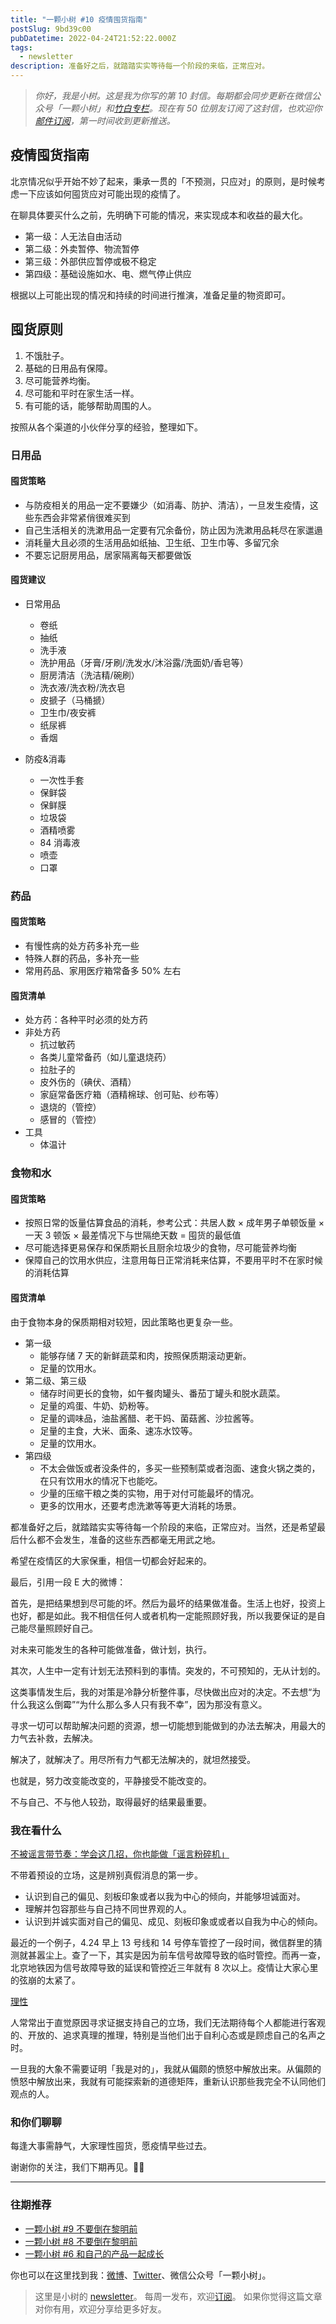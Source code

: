 ```yaml
---
title: "一颗小树 #10 疫情囤货指南"
postSlug: 9bd39c00
pubDatetime: 2022-04-24T21:52:22.000Z
tags:
  - newsletter
description: 准备好之后，就踏踏实实等待每一个阶段的来临，正常应对。
---
```


> _你好，我是小树。这是我为你写的第 10 封信。每期都会同步更新在微信公众号「一颗小树」和[竹白专栏](https://xiaoshu.zhubai.love)。现在有 50 位朋友订阅了这封信，也欢迎你[邮件订阅](https://xiaoshu.zhubai.love)，第一时间收到更新推送。_

## 疫情囤货指南

北京情况似乎开始不妙了起来，秉承一贯的「不预测，只应对」的原则，是时候考虑一下应该如何囤货应对可能出现的疫情了。

在聊具体要买什么之前，先明确下可能的情况，来实现成本和收益的最大化。

- 第一级：人无法自由活动
- 第二级：外卖暂停、物流暂停
- 第三级：外部供应暂停或极不稳定
- 第四级：基础设施如水、电、燃气停止供应

根据以上可能出现的情况和持续的时间进行推演，准备足量的物资即可。

## 囤货原则

1. 不饿肚子。
2. 基础的日用品有保障。
3. 尽可能营养均衡。
4. 尽可能和平时在家生活一样。
5. 有可能的话，能够帮助周围的人。

按照从各个渠道的小伙伴分享的经验，整理如下。

### 日用品

#### 囤货策略

- 与防疫相关的用品一定不要嫌少（如消毒、防护、清洁），一旦发生疫情，这些东西会非常紧俏很难买到
- 自己生活相关的洗漱用品一定要有冗余备份，防止因为洗漱用品耗尽在家邋遢
- 消耗量大且必须的生活用品如纸抽、卫生纸、卫生巾等、多留冗余
- 不要忘记厨房用品，居家隔离每天都要做饭

#### 囤货建议

- 日常用品

  - 卷纸
  - 抽纸
  - 洗手液
  - 洗护用品（牙膏/牙刷/洗发水/沐浴露/洗面奶/香皂等）
  - 厨房清洁（洗洁精/碗刷）
  - 洗衣液/洗衣粉/洗衣皂
  - 皮搋子（马桶搋）
  - 卫生巾/夜安裤
  - 纸尿裤
  - 香烟

- 防疫&消毒
  - 一次性手套
  - 保鲜袋
  - 保鲜膜
  - 垃圾袋
  - 酒精喷雾
  - 84 消毒液
  - 喷壶
  - 口罩

### 药品

#### 囤货策略

- 有慢性病的处方药多补充一些
- 特殊人群的药品，多补充一些
- 常用药品、家用医疗箱常备多 50% 左右

#### 囤货清单

- 处方药：各种平时必须的处方药
- 非处方药
  - 抗过敏药
  - 各类儿童常备药（如儿童退烧药）
  - 拉肚子的
  - 皮外伤的（碘伏、酒精）
  - 家庭常备医疗箱（酒精棉球、创可贴、纱布等）
  - 退烧的（管控）
  - 感冒的（管控）
- 工具
  - 体温计

### 食物和水

#### 囤货策略

- 按照日常的饭量估算食品的消耗，参考公式：共居人数 × 成年男子单顿饭量 × 一天 3 顿饭 × 最差情况下与世隔绝天数 = 囤货的最低值
- 尽可能选择更易保存和保质期长且厨余垃圾少的食物，尽可能营养均衡
- 保障自己的饮用水供应，注意用每日正常消耗来估算，不要用平时不在家时候的消耗估算

#### 囤货清单

由于食物本身的保质期相对较短，因此策略也更复杂一些。

- 第一级
  - 能够存储 7 天的新鲜蔬菜和肉，按照保质期滚动更新。
  - 足量的饮用水。
- 第二级、第三级
  - 储存时间更长的食物，如午餐肉罐头、番茄丁罐头和脱水蔬菜。
  - 足量的鸡蛋、牛奶、奶粉等。
  - 足量的调味品，油盐酱醋、老干妈、菌菇酱、沙拉酱等。
  - 足量的主食，大米、面条、速冻水饺等。
  - 足量的饮用水。
- 第四级
  - 不太会做饭或者没条件的，多买一些预制菜或者泡面、速食火锅之类的，在只有饮用水的情况下也能吃。
  - 少量的压缩干粮之类的实物，用于对付可能最坏的情况。
  - 更多的饮用水，还要考虑洗漱等等更大消耗的场景。

都准备好之后，就踏踏实实等待每一个阶段的来临，正常应对。当然，还是希望最后什么都不会发生，准备的这些东西都毫无用武之地。

希望在疫情区的大家保重，相信一切都会好起来的。

最后，引用一段 E 大的微博：

首先，是把结果想到尽可能的坏。然后为最坏的结果做准备。生活上也好，投资上也好，都是如此。我不相信任何人或者机构一定能照顾好我，所以我要保证的是自己能尽量照顾好自己。

对未来可能发生的各种可能做准备，做计划，执行。

其次，人生中一定有计划无法预料到的事情。突发的，不可预知的，无从计划的。

这类事情发生后，我的对策是冷静分析整件事，尽快做出应对的决定。不去想“为什么我这么倒霉”“为什么那么多人只有我不幸”，因为那没有意义。

寻求一切可以帮助解决问题的资源，想一切能想到能做到的办法去解决，用最大的力气去补救，去解决。

解决了，就解决了。用尽所有力气都无法解决的，就坦然接受。

也就是，努力改变能改变的，平静接受不能改变的。

不与自己、不与他人较劲，取得最好的结果最重要。

### 我在看什么

[不被谣言带节奏：学会这几招，你也能做「谣言粉碎机」](http://mp.weixin.qq.com/s?__biz=MzU4Mjg3MDAyMQ==&mid=2247533695&idx=1&sn=ed4e3cfedc037627787b161e9f2a2249&chksm=fdb3b115cac4380389e49129ebeb4bdf3a025ad3105f7d7eaab5f7b57355f5c14423df6be996&mpshare=1&scene=1&srcid=04197nKBXIcBKQ3C2fdXEnHY&sharer_sharetime=1650342365021&sharer_shareid=4c63140522fe404b48188e25cc789c37#rd)

不带着预设的立场，这是辨别真假消息的第一步。

- 认识到自己的偏见、刻板印象或者以我为中心的倾向，并能够坦诚面对。
- 理解并包容那些与自己持不同世界观的人。
- 认识到并诚实面对自己的偏见、成见、刻板印象或或者以自我为中心的倾向。

最近的一个例子，4.24 早上 13 号线和 14 号停车管控了一段时间，微信群里的猜测就甚嚣尘上。查了一下，其实是因为前车信号故障导致的临时管控。而再一查，北京地铁因为信号故障导致的延误和管控近三年就有 8 次以上。疫情让大家心里的弦崩的太紧了。

[理性](http://mp.weixin.qq.com/s?__biz=MzIzNTQ4ODg4OA==&mid=2247487694&idx=1&sn=3d4b2ce4be8a6f5f5b3a350d54fca8eb&chksm=e8e703d9df908acfe6aeb301cf66ed184ae73c518cebdd3dd4566bb6427d218440d7644004c0&mpshare=1&scene=1&srcid=04186k1EF2aUzq0bDP37AgH2&sharer_sharetime=1650241519520&sharer_shareid=4c63140522fe404b48188e25cc789c37#rd)

人常常出于直觉原因寻求证据支持自己的立场，我们无法期待每个人都能进行客观的、开放的、追求真理的推理，特别是当他们出于自利心态或是顾虑自己的名声之时。

一旦我的大象不需要证明「我是对的」，我就从偏颇的愤怒中解放出来。从偏颇的愤怒中解放出来，我就有可能探索新的道德矩阵，重新认识那些我完全不认同他们观点的人。

### 和你们聊聊

每逢大事需静气，大家理性囤货，愿疫情早些过去。

谢谢你的关注，我们下期再见。👋🏻

---

### 往期推荐

- [一颗小树 #9 不要倒在黎明前](https://xiaoshu.zhubai.love/posts/2127657453835132928)
- [一颗小树 #8 不要倒在黎明前](https://xiaoshu.zhubai.love/posts/2125116827176398848)
- [一颗小树 #6 和自己的产品一起成长](https://xiaoshu.zhubai.love/posts/2120043452577370112)

你也可以在这里找到我：[微博](https://weibo.com/u/5361470927)、[Twitter](https://twitter.com/yeshu_in_future)、微信公众号「一颗小树」。

> 这里是小树的 [newsletter](https://xiaoshu.zhubai.love)。 每周一发布，欢迎[订阅](https://xiaoshu.zhubai.love)。
> 如果你觉得这篇文章对你有用，欢迎分享给更多好友。

